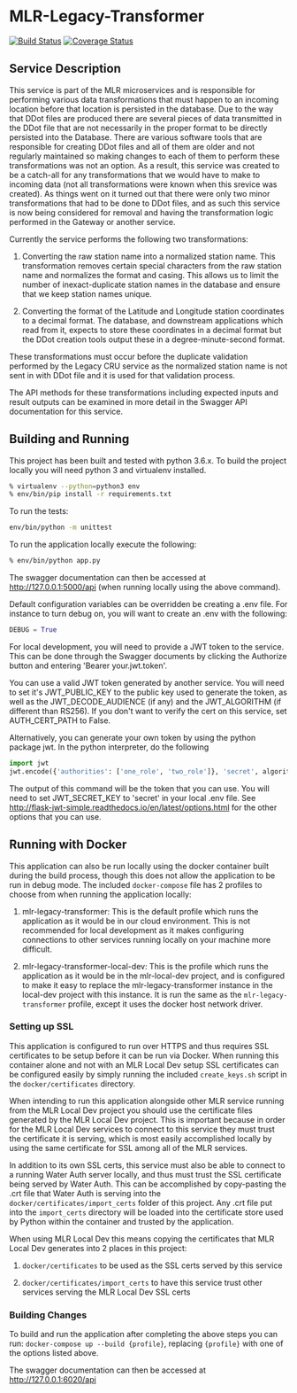 # MLR-Legacy-Transformer

[![Build Status](https://travis-ci.org/USGS-CIDA/MLR-Legacy-Transformer.svg?branch=master)](https://travis-ci.org/USGS-CIDA/MLR-Legacy-Transformer)
[![Coverage Status](https://coveralls.io/repos/github/USGS-CIDA/MLR-Legacy-Transformer/badge.svg)](https://coveralls.io/github/USGS-CIDA/MLR-Legacy-Transformer)

## Service Description

This service is part of the MLR microservices and is responsible for performing various data transformations that must happen to an incoming location before that location is persisted in the database. Due to the way that DDot files are produced there are several pieces of data transmitted in the DDot file that are not necessarily in the proper format to be directly persisted into the Database. There are various software tools that are responsible for creating DDot files and all of them are older and not regularly maintained so making changes to each of them to perform these transformations was not an option. As a result, this service was created to be a catch-all for any transformations that we would have to make to incoming data (not all transformations were known when this srevice was created). As things went on it turned out that there were only two minor transformations that had to be done to DDot files, and as such this service is now being considered for removal and having the transformation logic performed in the Gateway or another service.

Currently the service performs the following two transformations:

1. Converting the raw station name into a normalized station name. This transformation removes certain special characters from the raw station name and normalizes the format and casing. This allows us to limit the number of inexact-duplicate station names in the database and ensure that we keep station names unique.

2. Converting the format of the Latitude and Longitude station coordinates to a decimal format. The database, and downstream applications which read from it, expects to store these coordinates in a decimal format but the DDot creation tools output these in a degree-minute-second format.

These transformations must occur before the duplicate validation performed by the Legacy CRU service as the normalized station name is not sent in with DDot file and it is used for that validation process.

The API methods for these transformations including expected inputs and result outputs can be examined in more detail in the Swagger API documentation for this service.

## Building and Running

This project has been built and tested with python 3.6.x. To build the project locally you will need
python 3 and virtualenv installed.

```bash
% virtualenv --python=python3 env
% env/bin/pip install -r requirements.txt
```

To run the tests:

```bash
env/bin/python -m unittest
```

To run the application locally execute the following:

```bash
% env/bin/python app.py
```

The swagger documentation can then be accessed at <http://127.0.0.1:5000/api> (when running locally using the above command).

Default configuration variables can be overridden be creating a .env file. For instance to turn debug on,
you will want to create an .env with the following:

```python
DEBUG = True
```

For local development, you will need to provide a JWT token to the service. This can be done through the Swagger
documents by clicking the Authorize button and entering 'Bearer your.jwt.token'.

You can use a valid JWT token generated by another service. You will need to set it's JWT_PUBLIC_KEY to the public
key used to generate the token, as well as the JWT_DECODE_AUDIENCE (if any) and the JWT_ALGORITHM
(if different than RS256). If you don't want to verify the cert on this service, set AUTH_CERT_PATH to False.

Alternatively, you can generate your own token by using the python package jwt. In the python interpreter, do the following

```python
import jwt
jwt.encode({'authorities': ['one_role', 'two_role']}, 'secret', algorithm='HS256')
```

The output of this command will be the token that you can use. You will need to set JWT_SECRET_KEY to 'secret' in
your local .env file. See <http://flask-jwt-simple.readthedocs.io/en/latest/options.html> for the other options that
you can use.

## Running with Docker

This application can also be run locally using the docker container built during the build process, though this does not allow the application to be run in debug mode. The included `docker-compose` file has 2 profiles to choose from when running the application locally:

1. mlr-legacy-transformer: This is the default profile which runs the application as it would be in our cloud environment. This is not recommended for local development as it makes configuring connections to other services running locally on your machine more difficult.

2. mlr-legacy-transformer-local-dev: This is the profile which runs the application as it would be in the mlr-local-dev project, and is configured to make it easy to replace the mlr-legacy-transformer instance in the local-dev project with this instance. It is run the same as the `mlr-legacy-transformer` profile, except it uses the docker host network driver.

### Setting up SSL

This application is configured to run over HTTPS and thus requires SSL certificates to be setup before it can be run via Docker. When running this container alone and not with an MLR Local Dev setup SSL certificates can be configured easily by simply running the included `create_keys.sh` script in the `docker/certificates` directory.

When intending to run this application alongside other MLR service running from the MLR Local Dev project you should use the certificate files generated by the MLR Local Dev project. This is important because in order for the MLR Local Dev services to connect to this service they must trust the certificate it is serving, which is most easily accomplished locally by using the same certificate for SSL among all of the MLR services.

In addition to its own SSL certs, this service must also be able to connect to a running Water Auth server locally, and thus must trust the SSL certificate being served by Water Auth. This can be accomplished by copy-pasting the .crt file that Water Auth is serving into the `docker/certificates/import_certs` folder of this project. Any .crt file put into the `import_certs` directory will be loaded into the certificate store used by Python within the container and trusted by the application.

When using MLR Local Dev this means copying the certificates that MLR Local Dev generates into 2 places in this project:

1. `docker/certificates` to be used as the SSL certs served by this service

2. `docker/certificates/import_certs` to have this service trust other services serving the MLR Local Dev SSL certs

### Building Changes

To build and run the application after completing the above steps you can run: `docker-compose up --build {profile}`, replacing `{profile}` with one of the options listed above.

The swagger documentation can then be accessed at <http://127.0.0.1:6020/api>
